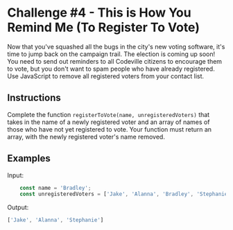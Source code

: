 # Challenge #4 - This is How You Remind Me (To Register To Vote)

Now that you've squashed all the bugs in the city's new voting software, it's time to jump back on the campaign trail. The election is coming up soon! You need to send out reminders to all Codeville citizens to encourage them to vote, but you don't want to spam people who have already registered. Use JavaScript to remove all registered voters from your contact list.

## Instructions
Complete the function `registerToVote(name, unregisteredVoters)` that takes in the name of a newly registered voter and an array of names of those who have not yet registered to vote. Your function must return an array, with the newly registered voter's name removed.

## Examples
Input:
```javascript
    const name = 'Bradley';
    const unregisteredVoters = ['Jake', 'Alanna', 'Bradley', 'Stephanie'];
```

Output:
```javascript
['Jake', 'Alanna', 'Stephanie']
```
